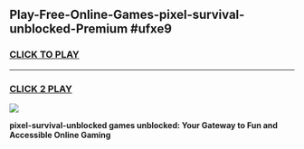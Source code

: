
## Play-Free-Online-Games-pixel-survival-unblocked-Premium #ufxe9
<h3>
<a href="https://premium.freeplayer.one?title=pixel-survival-unblocked&ref=8M">CLICK TO PLAY</a></h3>
<hr>

<h3>
<a href="https://premium.freeplayer.one?title=pixel-survival-unblocked&ref=8M">CLICK 2 PLAY</a>
  
</h3>

<a href="https://premium.freeplayer.one?title=pixel-survival-unblocked&ref=8M"><img src="https://clearcache.store/games.png"></a>


**pixel-survival-unblocked games unblocked: Your Gateway to Fun and Accessible Online Gaming**
